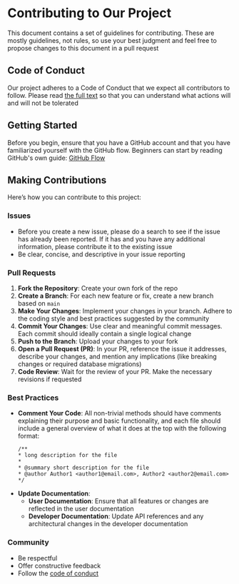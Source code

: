 # Contributing to Our Project

This document contains a set of guidelines for contributing. These are mostly guidelines, not rules, so use your best judgment and feel free to propose changes to this document in a pull request

## Code of Conduct

Our project adheres to a Code of Conduct that we expect all contributors to follow. Please read [the full text](./CODE_OF_CONDUCT.md) so that you can understand what actions will and will not be tolerated

## Getting Started

Before you begin, ensure that you have a GitHub account and that you have familiarized yourself with the GitHub flow. Beginners can start by reading GitHub's own guide: [GitHub Flow](https://guides.github.com/introduction/flow/)

## Making Contributions

Here’s how you can contribute to this project:

### Issues

- Before you create a new issue, please do a search to see if the issue has already been reported. If it has and you have any additional information, please contribute it to the existing issue
- Be clear, concise, and descriptive in your issue reporting

### Pull Requests

1. **Fork the Repository**: Create your own fork of the repo
2. **Create a Branch**: For each new feature or fix, create a new branch based on `main`
3. **Make Your Changes**: Implement your changes in your branch. Adhere to the coding style and best practices suggested by the community
4. **Commit Your Changes**: Use clear and meaningful commit messages. Each commit should ideally contain a single logical change
5. **Push to the Branch**: Upload your changes to your fork
6. **Open a Pull Request (PR)**: In your PR, reference the issue it addresses, describe your changes, and mention any implications (like breaking changes or required database migrations)
7. **Code Review**: Wait for the review of your PR. Make the necessary revisions if requested

### Best Practices

- **Comment Your Code**: All non-trivial methods should have comments explaining their purpose and basic functionality, and each file should include a general overview of what it does at the top with the following format:
  ```
  /**
  * long description for the file
  *
  * @summary short description for the file
  * @author Author1 <author1@email.com>, Author2 <author2@email.com>
  */
  ```
- **Update Documentation**: 
  - **User Documentation**: Ensure that all features or changes are reflected in the user documentation
  - **Developer Documentation**: Update API references and any architectural changes in the developer documentation

### Community
- Be respectful
- Offer constructive feedback
- Follow the [code of conduct](./CODE_OF_CONDUCT.md)